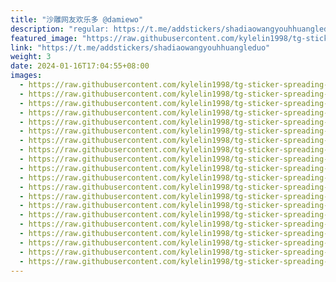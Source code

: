 ```yaml
---
title: "沙雕网友欢乐多 @damiewo"
description: "regular: https://t.me/addstickers/shadiaowangyouhhuangleduo"
featured_image: "https://raw.githubusercontent.com/kylelin1998/tg-sticker-spreading-worldwide-images/main/img/0669ce81-c4a8-4e99-871a-e69630aed11b.jpg"
link: "https://t.me/addstickers/shadiaowangyouhhuangleduo"
weight: 3
date: 2024-01-16T17:04:55+08:00
images:
  - https://raw.githubusercontent.com/kylelin1998/tg-sticker-spreading-worldwide-images/main/img/0669ce81-c4a8-4e99-871a-e69630aed11b.jpg
  - https://raw.githubusercontent.com/kylelin1998/tg-sticker-spreading-worldwide-images/main/img/04242c95-c40c-40de-b2f2-da79c2c1e672.jpg
  - https://raw.githubusercontent.com/kylelin1998/tg-sticker-spreading-worldwide-images/main/img/61c97a29-87da-46aa-be39-6e62770316ba.jpg
  - https://raw.githubusercontent.com/kylelin1998/tg-sticker-spreading-worldwide-images/main/img/b5a387eb-5231-4a9f-801b-6f635f5d4600.jpg
  - https://raw.githubusercontent.com/kylelin1998/tg-sticker-spreading-worldwide-images/main/img/606701d7-ca9c-4c7c-ad8e-12db73fc0333.jpg
  - https://raw.githubusercontent.com/kylelin1998/tg-sticker-spreading-worldwide-images/main/img/8baea01a-9ca3-418f-ac45-28388476a289.jpg
  - https://raw.githubusercontent.com/kylelin1998/tg-sticker-spreading-worldwide-images/main/img/5e2a883a-8f3b-40a0-8255-dd52b9c67e02.jpg
  - https://raw.githubusercontent.com/kylelin1998/tg-sticker-spreading-worldwide-images/main/img/22eea164-7f82-4bac-999d-400a8a6b37fc.jpg
  - https://raw.githubusercontent.com/kylelin1998/tg-sticker-spreading-worldwide-images/main/img/2fcd45ca-1914-48fe-ba94-9d247be940dc.jpg
  - https://raw.githubusercontent.com/kylelin1998/tg-sticker-spreading-worldwide-images/main/img/7d8764c8-4baa-43df-8d59-a3f4010c79fc.jpg
  - https://raw.githubusercontent.com/kylelin1998/tg-sticker-spreading-worldwide-images/main/img/8910b3ff-48ba-45eb-b7fb-4bb14df7c481.jpg
  - https://raw.githubusercontent.com/kylelin1998/tg-sticker-spreading-worldwide-images/main/img/e38c7634-cc84-4379-843c-cee6f26e5f85.jpg
  - https://raw.githubusercontent.com/kylelin1998/tg-sticker-spreading-worldwide-images/main/img/37aec290-570a-4606-8c07-e873e519b794.jpg
  - https://raw.githubusercontent.com/kylelin1998/tg-sticker-spreading-worldwide-images/main/img/e01d2735-9270-4095-85d1-3be0b3a04c62.jpg
  - https://raw.githubusercontent.com/kylelin1998/tg-sticker-spreading-worldwide-images/main/img/63d3e12e-6b09-48c3-8e3a-9cf9a9c1fbd4.jpg
  - https://raw.githubusercontent.com/kylelin1998/tg-sticker-spreading-worldwide-images/main/img/20656540-6043-4bd7-be72-aa6db4b30f02.jpg
  - https://raw.githubusercontent.com/kylelin1998/tg-sticker-spreading-worldwide-images/main/img/b11b5b89-3550-4cbe-b481-49291ee54a66.jpg
  - https://raw.githubusercontent.com/kylelin1998/tg-sticker-spreading-worldwide-images/main/img/4a560a1d-ba0d-4895-99b3-30f5d2c91a1f.jpg
  - https://raw.githubusercontent.com/kylelin1998/tg-sticker-spreading-worldwide-images/main/img/ad1da5ee-bd88-4f21-b99c-eb74a72843c1.jpg
  - https://raw.githubusercontent.com/kylelin1998/tg-sticker-spreading-worldwide-images/main/img/8a304981-7561-462a-83ae-1a9b21c752bb.jpg
---
```

